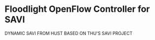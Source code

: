 Floodlight OpenFlow Controller for SAVI
=======================================

DYNAMIC SAVI FROM HUST BASED ON THU'S SAVI PROJECT
